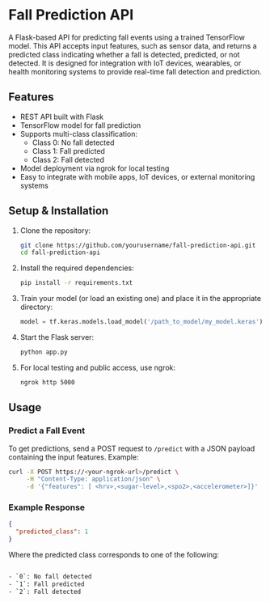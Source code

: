 # Fall Prediction API

A Flask-based API for predicting fall events using a trained TensorFlow model. This API accepts input features, such as sensor data, and returns a predicted class indicating whether a fall is detected, predicted, or not detected. It is designed for integration with IoT devices, wearables, or health monitoring systems to provide real-time fall detection and prediction.

## Features

- REST API built with Flask
- TensorFlow model for fall prediction
- Supports multi-class classification:
  - Class 0: No fall detected
  - Class 1: Fall predicted
  - Class 2: Fall detected
- Model deployment via ngrok for local testing
- Easy to integrate with mobile apps, IoT devices, or external monitoring systems

## Setup & Installation

1. Clone the repository:

    ```bash
    git clone https://github.com/yourusername/fall-prediction-api.git
    cd fall-prediction-api
    ```

2. Install the required dependencies:

    ```bash
    pip install -r requirements.txt
    ```

3. Train your model (or load an existing one) and place it in the appropriate directory:

    ```python
    model = tf.keras.models.load_model('/path_to_model/my_model.keras')
    ```

4. Start the Flask server:

    ```bash
    python app.py
    ```

5. For local testing and public access, use ngrok:

    ```bash
    ngrok http 5000
    ```

## Usage

### Predict a Fall Event

To get predictions, send a POST request to `/predict` with a JSON payload containing the input features. Example:

```bash
curl -X POST https://<your-ngrok-url>/predict \
     -H "Content-Type: application/json" \
     -d '{"features": [ <hrv>,<sugar-level>,<spo2>,<accelerometer>]}'
```

### Example Response

```json
{
  "predicted_class": 1
}
```
Where the predicted class corresponds to one of the following:
```bash

- `0`: No fall detected
- `1`: Fall predicted
- `2`: Fall detected
```
